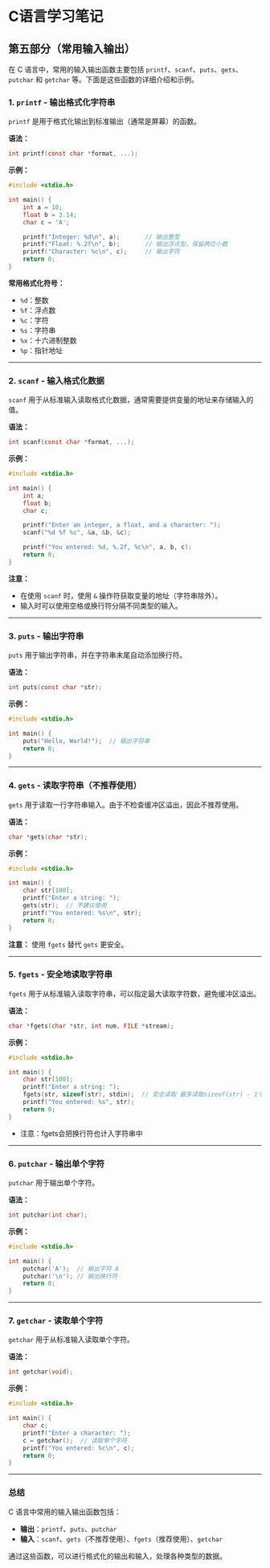 # C语言学习笔记
## 第五部分（常用输入输出）

在 C 语言中，常用的输入输出函数主要包括 `printf`、`scanf`、`puts`、`gets`、`putchar` 和 `getchar` 等。下面是这些函数的详细介绍和示例。

### 1. `printf` - 输出格式化字符串

`printf` 是用于格式化输出到标准输出（通常是屏幕）的函数。

**语法：**

```c
int printf(const char *format, ...);
```

**示例：**

```c
#include <stdio.h>

int main() {
    int a = 10;
    float b = 3.14;
    char c = 'A';

    printf("Integer: %d\n", a);       // 输出整型
    printf("Float: %.2f\n", b);       // 输出浮点型，保留两位小数
    printf("Character: %c\n", c);     // 输出字符
    return 0;
}
```

**常用格式化符号：**
- `%d`：整数
- `%f`：浮点数
- `%c`：字符
- `%s`：字符串
- `%x`：十六进制整数
- `%p`：指针地址

---

### 2. `scanf` - 输入格式化数据

`scanf` 用于从标准输入读取格式化数据，通常需要提供变量的地址来存储输入的值。

**语法：**

```c
int scanf(const char *format, ...);
```

**示例：**

```c
#include <stdio.h>

int main() {
    int a;
    float b;
    char c;

    printf("Enter an integer, a float, and a character: ");
    scanf("%d %f %c", &a, &b, &c);

    printf("You entered: %d, %.2f, %c\n", a, b, c);
    return 0;
}
```

**注意：**
- 在使用 `scanf` 时，使用 `&` 操作符获取变量的地址（字符串除外）。
- 输入时可以使用空格或换行符分隔不同类型的输入。

---

### 3. `puts` - 输出字符串

`puts` 用于输出字符串，并在字符串末尾自动添加换行符。

**语法：**

```c
int puts(const char *str);
```

**示例：**

```c
#include <stdio.h>

int main() {
    puts("Hello, World!");  // 输出字符串
    return 0;
}
```

---

### 4. `gets` - 读取字符串（不推荐使用）

`gets` 用于读取一行字符串输入。由于不检查缓冲区溢出，因此不推荐使用。

**语法：**

```c
char *gets(char *str);
```

**示例：**

```c
#include <stdio.h>

int main() {
    char str[100];
    printf("Enter a string: ");
    gets(str);  // 不建议使用
    printf("You entered: %s\n", str);
    return 0;
}
```

**注意：** 使用 `fgets` 替代 `gets` 更安全。

---

### 5. `fgets` - 安全地读取字符串

`fgets` 用于从标准输入读取字符串，可以指定最大读取字符数，避免缓冲区溢出。

**语法：**

```c
char *fgets(char *str, int num, FILE *stream);
```

**示例：**

```c
#include <stdio.h>

int main() {
    char str[100];
    printf("Enter a string: ");
    fgets(str, sizeof(str), stdin);  // 安全读取 最多读取sizeof(str) - 1个字符
    printf("You entered: %s", str);
    return 0;
}
```
- 注意：fgets会把换行符也计入字符串中

---

### 6. `putchar` - 输出单个字符

`putchar` 用于输出单个字符。

**语法：**

```c
int putchar(int char);
```

**示例：**

```c
#include <stdio.h>

int main() {
    putchar('A');  // 输出字符 A
    putchar('\n'); // 输出换行符
    return 0;
}
```

---

### 7. `getchar` - 读取单个字符

`getchar` 用于从标准输入读取单个字符。

**语法：**

```c
int getchar(void);
```

**示例：**

```c
#include <stdio.h>

int main() {
    char c;
    printf("Enter a character: ");
    c = getchar();  // 读取单个字符
    printf("You entered: %c\n", c);
    return 0;
}
```

---

### 总结

C 语言中常用的输入输出函数包括：
- **输出**：`printf`、`puts`、`putchar`
- **输入**：`scanf`、`gets`（不推荐使用）、`fgets`（推荐使用）、`getchar`

通过这些函数，可以进行格式化的输出和输入，处理各种类型的数据。